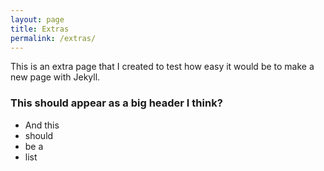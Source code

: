 ```yaml
---
layout: page
title: Extras
permalink: /extras/
---
```


This is an extra page that I created to test how easy it would be to make a new page with Jekyll.

### This should appear as a big header I think?
- And this
- should
- be a 
- list

